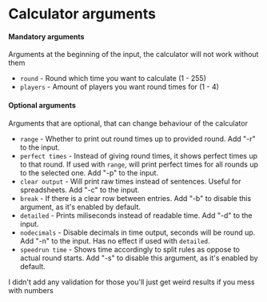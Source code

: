 # Calculator arguments

#### Mandatory arguments
Arguments at the beginning of the input, the calculator will not work without them
- `round` - Round which time you want to calculate (1 - 255)
- `players` - Amount of players you want round times for (1 - 4)

#### Optional arguments
Arguments that are optional, that can change behaviour of the calculator
- `range` - Whether to print out round times up to provided round. Add "-r" to the input.
- `perfect times` - Instead of giving round times, it shows perfect times up to that round. If used with `range`, will print perfect times for all rounds up to the selected one. Add "-p" to the input.
- `clear output` - Will print raw times instead of sentences. Useful for spreadsheets. Add "-c" to the input.
- `break` - If there is a clear row between entries. Add "-b" to disable this argument, as it's enabled by default.
- `detailed` - Prints miliseconds instead of readable time. Add "-d" to the input.
- `nodecimals` - Disable decimals in time output, seconds will be round up. Add "-n" to the input. Has no effect if used with `detailed`.
- `speedrun time` - Shows time accordingly to split rules as oppose to actual round starts. Add "-s" to disable this argument, as it's enabled by default.

I didn't add any validation for those you'll just get weird results if you mess with numbers